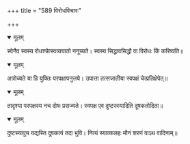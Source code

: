 +++
title = "589 विरोधविचारः"

+++


<details open><summary>मूलम्</summary>

स्वेनैव स्वस्य रोधश्चेत्स्वव्यघातो ननूच्यते। स्वस्य सिद्धावसिद्धौ वा विरोधः किं करिष्यति॥
</details>



<details open><summary>मूलम्</summary>

अत्रोच्यते या हि युक्तिः परपक्षापनुत्तये। उपात्ता तत्सजातीया स्वपक्षं चेत्प्रतिक्षेपेत्॥
</details>



<details open><summary>मूलम्</summary>

तादृश्या परपक्षस्य नच दोषः प्रसज्यते। स्वपक्ष एव दुष्टस्स्यादिति दूषकतोदिता॥
</details>



<details open><summary>मूलम्</summary>

दुष्टस्यापुच यद्यस्ति दूषकत्वं तदा भुवि। नित्यं स्यात्कलहः मौनं शरणं वाऽथ वादिनाम्॥
</details>

